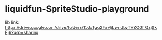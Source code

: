 # liquidfun-SpriteStudio-playground

lib link: https://drive.google.com/drive/folders/15JoTgq2FsMjLwndbyTVZO6f_Qsj9kFj6?usp=sharing
